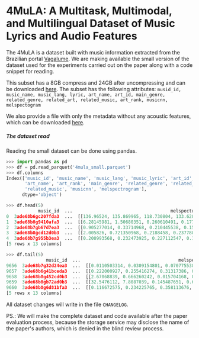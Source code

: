# 4MuLA: A Multitask, Multimodal, and Multilingual Dataset of Music Lyrics and Audio Features
The 4MuLA is a dataset built with music information extracted from the Brazilian portal [Vagalume](http://api.vagalume.com.br/docs/).
We are making available the small version of the dataset used for the experiments carried out on the paper along with a code snippet for reading.

This subset has a 8GB compress and 24GB after uncompressing and can be downloaded [here](https://mega.nz/file/nSAmTYhB#us-BHkE8FlFF5WABQs0IeGxNWC_B2aF9TvLuiXkbCgI).
The subset has the following attributes:
`musid_id, music_name, music_lang, lyric, art_name, art_id, main_genre, related_genre, related_art, related_music, art_rank, musicnn, melspectogram`

We also provide a file with only the metadata without any acoustic features, which can be downloaded [here](https://mega.nz/file/eWpyQKyT#7uTZQ9djcH3kF5zgHdVQ3nqGgp38TDWQpDur-guWZcE).


##### The dataset read
Reading the small dataset can be done using pandas.
```python
>>> import pandas as pd
>>> df = pd.read_parquet('4mula_small.parquet')
>>> df.columns
Index(['music_id', 'music_name', 'music_lang', 'music_lyric', 'art_id',
       'art_name', 'art_rank', 'main_genre', 'related_genre', 'related_art',
       'related_music', 'musicnn', 'melspectrogram'],
      dtype='object')

>>> df.head(5)
            music_id  ...                                     melspectrogram
0  3ade68b6gc207fda3  ...  [[136.96524, 135.869965, 118.730804, 133.62802...
1  3ade68b8g9410afa3  ...  [[6.28145981, 1.50680351, 0.260610491, 0.17753...
2  3ade68b7gb67d7ea3  ...  [[0.905277014, 0.33714968, 0.210445538, 0.1545...
3  3ade68b8gcd12d0b3  ...  [[2.005826, 0.721350968, 0.2188458, 0.23778049...
4  3ade68b7g955b3ea3  ...  [[0.200993568, 0.232473925, 0.227112547, 0.139...
[5 rows x 13 columns]

>>> df.tail(5)
               music_id  ...                                     melspectrogram
9656  3ade68b7g32d24ea3  ...  [[0.0110503314, 0.0309154801, 0.0707755387, 0....
9657  3ade68b6g41bceda3  ...  [[0.222000927, 0.255416274, 0.31317386, 0.1523...
9658  3ade68b8g452cd0b3  ...  [[2.67068839, 0.666260242, 0.015704168, 0.0085...
9659  3ade68b8gb72ad0b3  ...  [[32.5476112, 7.8087039, 0.145487651, 0.636182...
9660  3ade68b8g6d81bfa3  ...  [[0.116672575, 0.234225765, 0.358113676, 0.271...
[5 rows x 13 columns]

```

All dataset changes will write in the file `CHANGELOG`. 

PS.: We will make the complete dataset and code available after the paper evaluation process, because the storage service may disclose the name of the paper's authors, which is denied in the blind review process.

